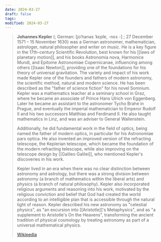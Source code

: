 ```yaml
---
date: 2024-03-27
draft: false
tags: 
modified: 2024-03-27
---
```

> **Johannes Kepler** (; German: [joˈhanəs ˈkɛplɐ, -nɛs -] ; 27 December 1571 – 15 November 1630) was a German astronomer, mathematician, astrologer, natural philosopher and writer on music. He is a key figure in the 17th-century Scientific Revolution, best known for his [[laws of planetary motion]], and his books Astronomia nova, Harmonice Mundi, and Epitome Astronomiae Copernicanae, influencing among others [[Isaac Newton]], providing one of the foundations for his theory of universal gravitation. The variety and impact of his work made Kepler one of the founders and fathers of modern astronomy, the scientific method, natural and modern science. He has been described as the "father of science fiction" for his novel Somnium. Kepler was a mathematics teacher at a seminary school in Graz, where he became an associate of Prince Hans Ulrich von Eggenberg. Later he became an assistant to the astronomer Tycho Brahe in Prague, and eventually the imperial mathematician to Emperor Rudolf II and his two successors Matthias and Ferdinand II. He also taught mathematics in Linz, and was an adviser to General Wallenstein.
>
> Additionally, he did fundamental work in the field of optics, being named the father of modern optics, in particular for his Astronomiae pars optica. He also invented an improved version of the refracting telescope, the Keplerian telescope, which became the foundation of the modern refracting telescope, while also improving on the telescope design  by [[Galileo Galilei]], who mentioned Kepler's discoveries in his work.
>
> Kepler lived in an era when there was no clear distinction between astronomy and astrology, but there was a strong division between astronomy (a branch of mathematics within the liberal arts) and physics (a branch of natural philosophy). Kepler also incorporated religious arguments and reasoning into his work, motivated by the religious conviction and belief that God had created the world according to an intelligible plan that is accessible through the natural light of reason. Kepler described his new astronomy as "celestial physics", as "an excursion into [[Aristotle]]'s Metaphysics", and as "a supplement to Aristotle's On the Heavens", transforming the ancient tradition of physical cosmology by treating astronomy as part of a universal mathematical physics.
>
> [Wikipedia](https://en.wikipedia.org/wiki/Johannes%20Kepler)